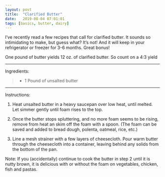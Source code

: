 ```yaml
---
layout: post
title:  "Clarified Butter"
date:   2019-08-04 07:01:01
tags: [basics, butter, dairy]
---
```


I’ve recently read a few recipes that call for clarified butter.  It sounds so intimidating to make, but guess what?  It’s not!  And it will keep in your refrigerator or freezer for 3-6 months.  Great bonus!

One pound of butter yields 12 oz. of clarified butter.  So count on a 4:3 yield

---

Ingredients:

> * 1 Pound of unsalted butter

---

Instructions:

1. Heat unsalted butter in a heavy saucepan over low heat, until melted.  Let simmer gently until foam rises to the top.

2. Once the butter stops spluttering, and no more foam seems to be rising, remove from heat an skim off the foam with a spoon.  (The foam can be saved and added to bread dough, polenta, oatmeal, rice, etc.)

3. Line a mesh strainer with a few layers of cheesecloth.  Pour warm butter through the cheesecloth into a container, leaving behind any solids from the bottom of the pan.

Note:  If you (accidentally) continue to cook the butter in step 2 until it is nutty brown, it is delicious with or without the foam on vegetables, chicken, fish and pastas.
